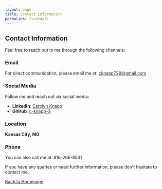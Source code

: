 ```yaml
---
layout: page
title: Contact Information
permalink: /contact/
---
```


## Contact Information

Feel free to reach out to me through the following channels:

### Email
For direct communication, please email me at:
[cknapp729@gmail.com](mailto:cknapp729@gmail.com)

### Social Media
Follow me and reach out via social media:

- **LinkedIn**: [Carolyn Knapp](https://linkedin.com/in/carolyn-knapp-05a2b32a9)
- **GitHub**: [c-knapp-3](https://github.com/c-knapp-3)

### Location
**Kansas City, MO**

### Phone
You can also call me at:
816-266-9531

If you have any queries or need further information, please don't hesitate to contact me.

[Back to Homepage](/)
